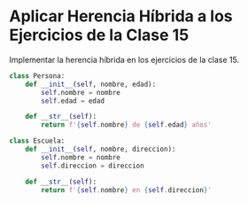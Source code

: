# Aplicar Herencia Híbrida a los Ejercicios de la Clase 15

Implementar la herencia híbrida en los ejercicios de la clase 15.

```python
class Persona:
    def __init__(self, nombre, edad):
        self.nombre = nombre
        self.edad = edad

    def __str__(self):
        return f'{self.nombre} de {self.edad} años' 
```

```python
class Escuela:
    def __init__(self, nombre, direccion):
        self.nombre = nombre
        self.direccion = direccion

    def __str__(self):
        return f'{self.nombre} en {self.direccion}'
```
